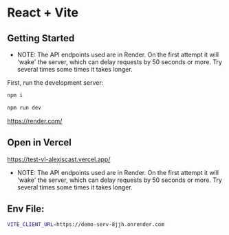 # React + Vite

## Getting Started

- NOTE: The API endpoints used are in Render. On the first attempt it will 'wake' the server, which can delay requests by 50 seconds or more. Try several times some times it takes longer.

First, run the development server:

```bash
npm i

npm run dev
```

https://render.com/

## Open in Vercel 

https://test-vl-alexiscast.vercel.app/

- NOTE: The API endpoints used are in Render. On the first attempt it will 'wake' the server, which can delay requests by 50 seconds or more. Try several times some times it takes longer.


## Env File:
```bash
VITE_CLIENT_URL=https://demo-serv-8jjh.onrender.com
```